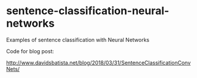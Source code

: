 # sentence-classification-neural-networks
Examples of sentence classification with Neural Networks

Code for blog post:

http://www.davidsbatista.net/blog/2018/03/31/SentenceClassificationConvNets/

